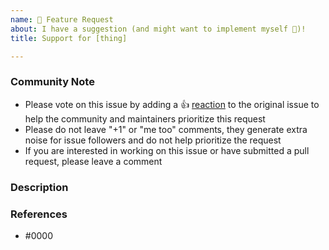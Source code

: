 ```yaml
---
name: 🚀 Feature Request
about: I have a suggestion (and might want to implement myself 🙂)!
title: Support for [thing]

---
```


<!--- Please keep this note for the community --->

### Community Note

* Please vote on this issue by adding a 👍 [reaction](https://blog.github.com/2016-03-10-add-reactions-to-pull-requests-issues-and-comments/) to the original issue to help the community and maintainers prioritize this request
* Please do not leave "+1" or "me too" comments, they generate extra noise for issue followers and do not help prioritize the request
* If you are interested in working on this issue or have submitted a pull request, please leave a comment

<!--- Thank you for keeping this note for the community --->

### Description

<!--- Please leave a helpful description of the feature request here. --->

### References

<!---
Are there any other GitHub issues (open or closed) or pull requests that should be linked here? Vendor blog posts or documentation? 
--->

* #0000
